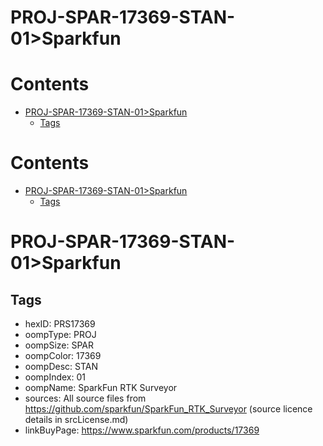 
PROJ-SPAR-17369-STAN-01>Sparkfun
================================

Contents
========

* [PROJ-SPAR-17369-STAN-01>Sparkfun](#proj-spar-17369-stan-01sparkfun)
	* [Tags](#tags)

Contents
========

* [PROJ-SPAR-17369-STAN-01>Sparkfun](#proj-spar-17369-stan-01sparkfun)
	* [Tags](#tags)

# PROJ-SPAR-17369-STAN-01>Sparkfun

## Tags

- hexID: PRS17369
- oompType: PROJ
- oompSize: SPAR
- oompColor: 17369
- oompDesc: STAN
- oompIndex: 01
- oompName: SparkFun RTK Surveyor
- sources: All source files from https://github.com/sparkfun/SparkFun_RTK_Surveyor (source licence details in srcLicense.md)
- linkBuyPage: https://www.sparkfun.com/products/17369
